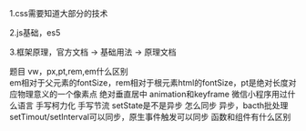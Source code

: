 1.css需要知道大部分的技术

2.js基础，es5

3.框架原理，官方文档 ->  基础用法  ->  原理文档

题目
vw，px,pt,rem,em什么区别  
    em相对于父元素的fontSize，rem相对于根元素html的fontSize，pt是绝对长度对应物理意义的一个像素点
绝对垂直居中
animation和keyframe
微信小程序用过什么语言
手写柯力化
手写节流
setState是不是异步 怎么同步
    异步，bacth批处理
    setTimout/setInterval可以同步，原生事件触发可以同步
函数和组件有什么区别